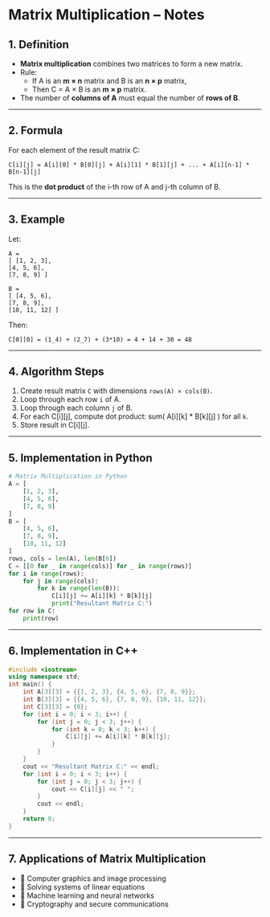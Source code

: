 # Matrix Multiplication – Notes

## 1. Definition

- **Matrix multiplication** combines two matrices to form a new matrix.
- Rule:
    - If A is an **m × n** matrix and B is an **n × p** matrix,
    - Then C = A × B is an **m × p** matrix.
- The number of **columns of A** must equal the number of **rows of B**.

---

## 2. Formula

For each element of the result matrix C:

```
C[i][j] = A[i][0] * B[0][j] + A[i][1] * B[1][j] + ... + A[i][n-1] * B[n-1][j]
```

This is the **dot product** of the i-th row of A and j-th column of B.

---

## 3. Example

Let:

```
A =  
[ [1, 2, 3],  
[4, 5, 6],  
[7, 8, 9] ]
```

```
B =  
[ [4, 5, 6],  
[7, 8, 9],  
[10, 11, 12] ]
```

Then:

```
C[0][0] = (1_4) + (2_7) + (3*10) = 4 + 14 + 30 = 48
```

---

## 4. Algorithm Steps

1. Create result matrix `C` with dimensions `rows(A) × cols(B)`.
2. Loop through each row `i` of A.
3. Loop through each column `j` of B.
4. For each C[i][j], compute dot product:
    sum( A[i][k] * B[k][j] ) for all `k`.
5. Store result in C[i][j].

---

## 5. Implementation in Python

```python
# Matrix Multiplication in Python  
A = [     
	[1, 2, 3],     
	[4, 5, 6],     
	[7, 8, 9] 
]  
B = [     
	[4, 5, 6],     
	[7, 8, 9],     
	[10, 11, 12] 
]  
rows, cols = len(A), len(B[0]) 
C = [[0 for _ in range(cols)] for _ in range(rows)]  
for i in range(rows):     
	for j in range(cols):         
		for k in range(len(B)):             
			C[i][j] += A[i][k] * B[k][j]  
			print("Resultant Matrix C:") 
for row in C:     
	print(row)
```

---

## 6. Implementation in C++

```c++
#include <iostream> 
using namespace std;  
int main() {     
	int A[3][3] = {{1, 2, 3}, {4, 5, 6}, {7, 8, 9}};     
	int B[3][3] = {{4, 5, 6}, {7, 8, 9}, {10, 11, 12}};     
	int C[3][3] = {0};      
	for (int i = 0; i < 3; i++) {         
		for (int j = 0; j < 3; j++) {             
			for (int k = 0; k < 3; k++) {                 
				C[i][j] += A[i][k] * B[k][j];             
			}         
		}     
	}      
	cout << "Resultant Matrix C:" << endl;     
	for (int i = 0; i < 3; i++) {         
		for (int j = 0; j < 3; j++) {             
			cout << C[i][j] << " ";         
		}         
		cout << endl;     
	}      
	return 0; 
}
```

---

## 7. Applications of Matrix Multiplication

- 🎨 Computer graphics and image processing
- 📐 Solving systems of linear equations
- 🤖 Machine learning and neural networks
- 🔐 Cryptography and secure communications